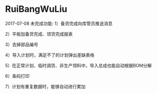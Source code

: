 # RuiBangWuLiu

2017-07-08
未完成功能:
1）备货完成向库管员推送消息

2）平板加备货完成、领货完成报表

3）去掉部品编号

4）导入计划时，满足不了的计划弹出差缺表格

5）在正常计划、临时调货、非生产领料中，导入总成也能自动根据BOM分解

6）条码打印

7）计划有重复数据时，能够自动进行累加
